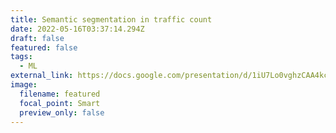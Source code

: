 ```yaml
---
title: Semantic segmentation in traffic count
date: 2022-05-16T03:37:14.294Z
draft: false
featured: false
tags:
  - ML
external_link: https://docs.google.com/presentation/d/1iU7Lo0vghzCAA4kcoGuLcnq3qfjGMfZ4YJJ-nz4KhLA/edit?usp=sharing
image:
  filename: featured
  focal_point: Smart
  preview_only: false
---
```

